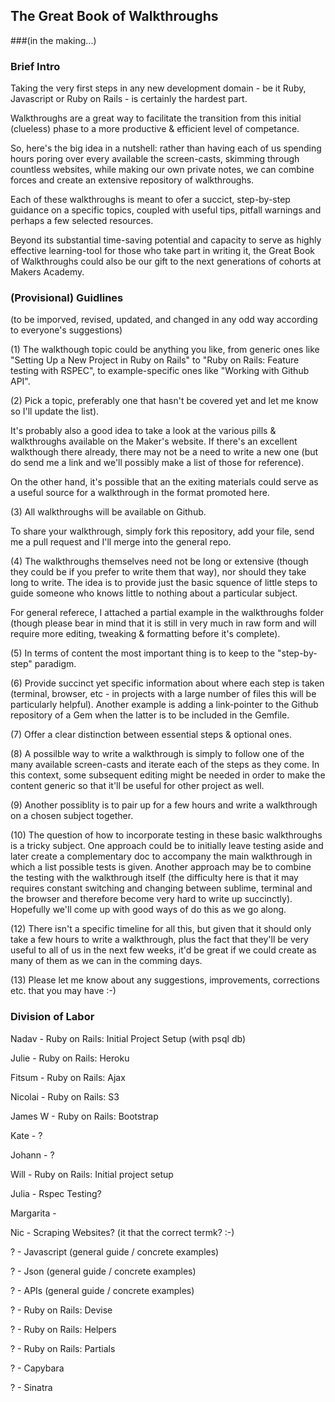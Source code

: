 ## The Great Book of Walkthroughs 
###(in the making...)

### Brief Intro

Taking the very first steps in any new development domain - be it Ruby, Javascript or Ruby on Rails - is certainly the hardest part. 

Walkthroughs are a great way to facilitate the transition from this initial (clueless) phase to a more productive & efficient level of competance. 

So, here's the big idea in a nutshell: rather than having each of us spending hours poring over every available the screen-casts, skimming through countless websites, while making our own private notes, we can combine forces and create an extensive repository of walkthroughs.

Each of these walkthroughs is meant to ofer a succict, step-by-step guidance on a specific topics, coupled with useful tips, pitfall warnings and perhaps a few selected resources. 

Beyond its substantial time-saving potential and capacity to serve as highly effective learning-tool for those who take part in writing it, the Great Book of Walkthroughs could also be our gift to the next generations of cohorts at Makers Academy.


### (Provisional) Guidlines

(to be imporved, revised, updated, and changed in any odd way according to everyone's suggestions)

(1) The walkthough topic could be anything you like, from generic ones like "Setting Up a New Project in Ruby on Rails" to "Ruby on Rails: Feature testing with RSPEC", to example-specific ones like "Working with Github API".


(2) Pick a topic, preferably one that hasn't be covered yet and let me know so I'll update the list).

It's probably also a good idea to take a look at the various pills & walkthroughs available on the Maker's website. If there's an excellent walkthough there already, there may not be a need to write a new one (but do send me a link and we'll possibly make a list of those for reference). 

On the other hand, it's possible that an the exiting materials could serve as a useful source for a walkthrough in the format promoted here. 

(3) All walkthroughs will be available on Github. 

To share your walkthrough, simply fork this repository, add your file, send me a pull request and I'll merge into the general repo.

(4) The walkthroughs themselves need not be long or extensive (though they could be if you prefer to write them that way), nor should they take long to write. The idea is to provide just the basic squence of little steps to guide someone who knows little to nothing about a particular subject.

For general referece, I attached a partial example in the walkthroughs folder (though please bear in mind that it is still in very much in raw form and will require more editing, tweaking & formatting before it's complete).

(5) In terms of content the most important thing is to keep to the "step-by-step" paradigm.

(6) Provide succinct yet specific information about where each step is taken (terminal, browser, etc - in projects with a large number of files this will be particularly helpful). Another example is adding a link-pointer to the Github repository of a Gem when the latter is to be included in the Gemfile.

(7) Offer a clear distinction between essential steps & optional ones.

(8) A possilble way to write a walkthrough is simply to follow one of the many available screen-casts and iterate each of the steps as they come. In this context, some subsequent editing might be needed in order to make the content generic so that it'll be useful for other project as well.

(9) Another possiblity is to pair up for a few hours and write a walkthrough on a chosen subject together.

(10) The question of how to incorporate testing in these basic walkthroughs is a tricky subject. One approach could be to initially leave testing aside and later create a complementary doc to accompany the main walkthrough in which a list possible tests is given. Another approach may be to combine the testing with the walkthrough itself (the difficulty here is that it may requires constant switching and changing between sublime, terminal and the browser and therefore become very hard to write up succinctly). Hopefully we'll come up with good ways of do this as we go along.

(12) There isn't a specific timeline for all this, but given that it should only take a few hours to write a walkthrough, plus the fact that they'll be very useful to all of us in the next few weeks, it'd be great if we could create as many of them as we can in the comming days.

(13) Please let me know about any suggestions, improvements, corrections etc. that you may have :-)


### Division of Labor

Nadav	-	Ruby on Rails: 	Initial Project Setup (with psql db)

Julie	-	Ruby on Rails:	Heroku

Fitsum	-	Ruby on Rails:	Ajax

Nicolai	-	Ruby on Rails:	S3

James W -	Ruby on Rails: Bootstrap

Kate	-	?

Johann  -  	?

Will 	- 	Ruby on Rails: Initial project setup

Julia	-	Rspec Testing?

Margarita 	-

Nic 	-	Scraping Websites? (it that the correct termk? :-)

? 		-	Javascript (general guide / concrete examples)

?		- 	Json (general guide / concrete examples)

?		-	APIs (general guide / concrete examples)

?		-	Ruby on Rails: Devise

?		- 	Ruby on Rails: Helpers

?		- 	Ruby on Rails: Partials

?		-	Capybara

? 		-	Sinatra





